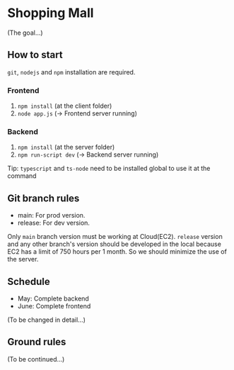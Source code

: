 # Shopping Mall
(The goal...)

## How to start   
`git`, `nodejs` and `npm` installation are required.

### Frontend 
1. `npm install` (at the client folder)
2. `node app.js` (-> Frontend server running)

### Backend
1. `npm install` (at the server folder)
2. `npm run-script dev` (-> Backend server running)

Tip: `typescript` and `ts-node` need to be installed global to use it at the command

## Git branch rules
- main: For prod version. 
- release: For dev version.

Only `main` branch version must be working at Cloud(EC2). `release` version and any other branch's version should be developed in the local because EC2 has a limit of 750 hours per 1 month. So we should minimize the use of the server.

## Schedule
- May: Complete backend 
- June: Complete frontend  

(To be changed in detail...)

## Ground rules
(To be continued...)